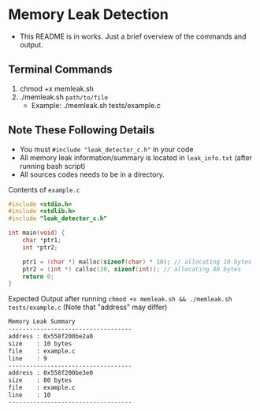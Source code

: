 # Memory Leak Detection
- This README is in works. Just a brief overview of the commands and output.

## Terminal Commands
1. chmod +x memleak.sh
2. ./memleak.sh `path/to/file`
   - Example: ./memleak.sh tests/example.c

## Note These Following Details
- You must `#include "leak_detector_c.h"` in your code
- All memory leak information/summary is located in `leak_info.txt` (after running bash script)
- All sources codes needs to be in a directory.

Contents of `example.c`
```c
#include <stdio.h>
#include <stdlib.h>
#include "leak_detector_c.h"

int main(void) {
    char *ptr1; 
    int *ptr2; 

    ptr1 = (char *) malloc(sizeof(char) * 10); // allocating 10 bytes        
    ptr2 = (int *) calloc(20, sizeof(int)); // allocating 80 bytes 
    return 0;
}
```

Expected Output after running `chmod +x memleak.sh && ./memleak.sh tests/example.c` (Note that "address" may differ)
```txt
Memory Leak Summary
-----------------------------------
address : 0x558f200be2a0
size    : 10 bytes
file    : example.c
line    : 9
-----------------------------------
address : 0x558f200be3e0
size    : 80 bytes
file    : example.c
line    : 10
-----------------------------------
```


